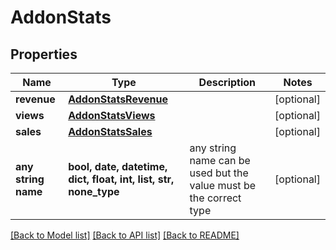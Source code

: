 # AddonStats


## Properties
Name | Type | Description | Notes
------------ | ------------- | ------------- | -------------
**revenue** | [**AddonStatsRevenue**](AddonStatsRevenue.md) |  | [optional] 
**views** | [**AddonStatsViews**](AddonStatsViews.md) |  | [optional] 
**sales** | [**AddonStatsSales**](AddonStatsSales.md) |  | [optional] 
**any string name** | **bool, date, datetime, dict, float, int, list, str, none_type** | any string name can be used but the value must be the correct type | [optional]

[[Back to Model list]](../README.md#documentation-for-models) [[Back to API list]](../README.md#documentation-for-api-endpoints) [[Back to README]](../README.md)


